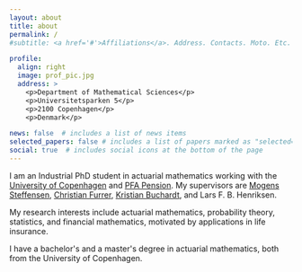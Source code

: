 ```yaml
---
layout: about
title: about
permalink: /
#subtitle: <a href='#'>Affiliations</a>. Address. Contacts. Moto. Etc.

profile:
  align: right
  image: prof_pic.jpg
  address: >
    <p>Department of Mathematical Sciences</p>
    <p>Universitetsparken 5</p>
    <p>2100 Copenhagen</p>
    <p>Denmark</p>

news: false  # includes a list of news items
selected_papers: false # includes a list of papers marked as "selected={true}"
social: true  # includes social icons at the bottom of the page
---
```


I am an Industrial PhD student in actuarial mathematics working with the [University of Copenhagen](https://www.math.ku.dk/english/) and [PFA Pension](https://pfa.dk/privat/). My supervisors are [Mogens Steffensen](https://sites.google.com/site/steffensenmogens/), [Christian Furrer](https://furrer.dk/christian/), [Kristian Buchardt](http://kristian.buchardt.net/), and Lars F. B. Henriksen.

My research interests include actuarial mathematics, probability theory, statistics, and financial mathematics, motivated by applications in life insurance. 

I have a bachelor's and a master's degree in actuarial mathematics, both from the University of Copenhagen.
